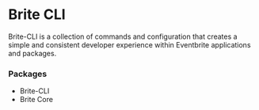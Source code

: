 # Brite CLI
Brite-CLI is a collection of commands and configuration that creates a simple and consistent developer experience within Eventbrite applications and packages. 

### Packages
* Brite-CLI
* Brite Core
